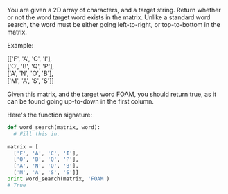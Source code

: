 You are given a 2D array of characters, and a target string. Return whether or not the word target word exists in the matrix. Unlike a standard word search, the word must be either going left-to-right, or top-to-bottom in the matrix.

Example:

[['F', 'A', 'C', 'I'],  
 ['O', 'B', 'Q', 'P'],  
 ['A', 'N', 'O', 'B'],  
 ['M', 'A', 'S', 'S']]  

Given this matrix, and the target word FOAM, you should return true, as it can be found going up-to-down in the first column.

Here's the function signature:

```python
def word_search(matrix, word):
  # Fill this in.
  
matrix = [
  ['F', 'A', 'C', 'I'],
  ['O', 'B', 'Q', 'P'],
  ['A', 'N', 'O', 'B'],
  ['M', 'A', 'S', 'S']]
print word_search(matrix, 'FOAM')
# True
```